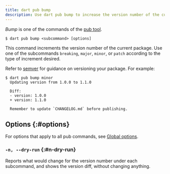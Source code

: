 ```yaml
---
title: dart pub bump
description: Use dart pub bump to increase the version number of the current package.
---
```


_Bump_ is one of the commands of the [pub tool](/tools/pub/cmd).

```plaintext
$ dart pub bump <subcommand> [options]
```

This command increments the version number of the current package.
Use one of the subcommands `breaking`, `major`, `minor`,
or `patch` according to the type of increment desired. 

Refer to [semver](https://semver.org/spec/v2.0.0-rc.1.html) for guidance on versioning your package.
For example:

```console
$ dart pub bump minor
  Updating version from 1.0.0 to 1.1.0
  
  Diff:
  - version: 1.0.0
  + version: 1.1.0
  
  Remember to update `CHANGELOG.md` before publishing.
```

## Options {:#options}

For options that apply to all pub commands, see
[Global options](/tools/pub/cmd#global-options).

### `-n, --dry-run` {:#n-dry-run}

Reports what would change for the version number under each subcommand,
and shows the version diff, without changing anything.